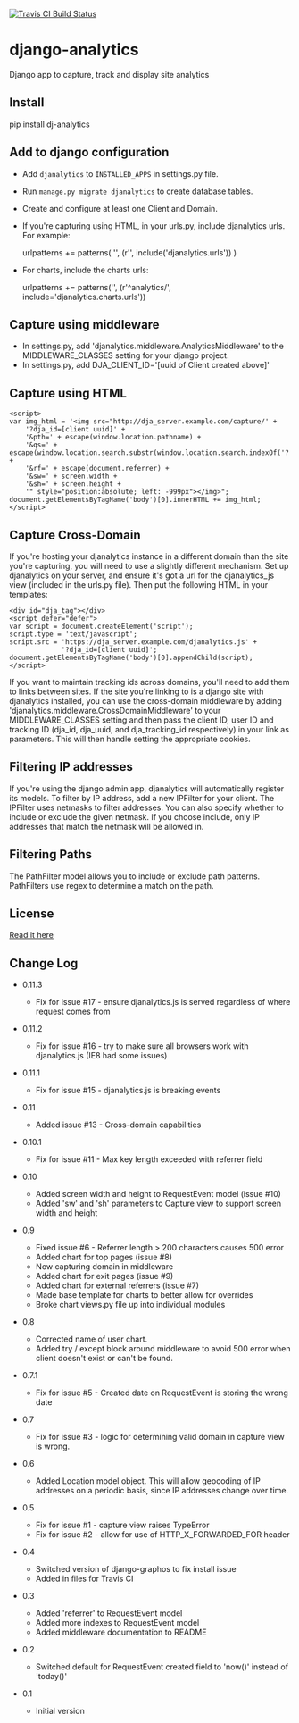 [![Travis CI Build Status](https://travis-ci.org/analytehealth/django-analytics.svg)](https://travis-ci.org/analytehealth/django-analytics)

django-analytics
================

Django app to capture, track and display site analytics

Install
-------
pip install dj-analytics

Add to django configuration
---------------------------
* Add `djanalytics` to `INSTALLED_APPS` in settings.py file.
* Run `manage.py migrate djanalytics` to create database tables.
* Create and configure at least one Client and Domain.
* If you're capturing using HTML, in your urls.py, include djanalytics urls. For example:

    urlpatterns += patterns(
        '',
        (r'', include('djanalytics.urls'))
    )

* For charts, include the charts urls:

    urlpatterns += patterns('', (r'^analytics/', include='djanalytics.charts.urls'))

Capture using middleware
--------------

* In settings.py, add 'djanalytics.middleware.AnalyticsMiddleware' to the MIDDLEWARE_CLASSES setting
for your django project.
* In settings.py, add DJA_CLIENT_ID='[uuid of Client created above]'

Capture using HTML
------------------

    <script>
    var img_html = '<img src="http://dja_server.example.com/capture/' +
        '?dja_id=[client uuid]' +
        '&pth=' + escape(window.location.pathname) +
        '&qs=' + escape(window.location.search.substr(window.location.search.indexOf('?')+1)) +
        '&rf=' + escape(document.referrer) +
        '&sw=' + screen.width +
        '&sh=' + screen.height +
        '" style="position:absolute; left: -999px"></img>";
    document.getElementsByTagName('body')[0].innerHTML += img_html;
    </script>

Capture Cross-Domain
--------------------
If you're hosting your djanalytics instance in a different domain than the site you're capturing,
you will need to use a slightly different mechanism. Set up djanalytics on your server, and ensure
it's got a url for the djanalytics_js view (included in the urls.py file). Then put the following
HTML in your templates:

    <div id="dja_tag"></div>
    <script defer="defer">
    var script = document.createElement('script');
    script.type = 'text/javascript';
    script.src = 'https://dja_server.example.com/djanalytics.js' +
                 '?dja_id=[client uuid]';
    document.getElementsByTagName('body')[0].appendChild(script);
    </script>

If you want to maintain tracking ids across domains, you'll need to add them to links between sites.
If the site you're linking to is a django site with djanalytics installed, you can use the
cross-domain middleware by adding 'djanalytics.middleware.CrossDomainMiddleware' to your
MIDDLEWARE_CLASSES setting and then pass the client ID, user ID and tracking ID (dja_id, dja_uuid,
and dja_tracking_id respectively) in your link as parameters. This will then handle setting the
appropriate cookies.

Filtering IP addresses
----------------------

If you're using the django admin app, djanalytics will automatically register its models. To filter
by IP address, add a new IPFilter for your client. The IPFilter uses netmasks to filter addresses. You
can also specify whether to include or exclude the given netmask. If you choose include, only IP
addresses that match the netmask will be allowed in.

Filtering Paths
---------------

The PathFilter model allows you to include or exclude path patterns. PathFilters use regex to determine
a match on the path.

License
-------
[Read it here](https://raw.githubusercontent.com/analytehealth/django-analytics/master/LICENSE)

Change Log
----------
- 0.11.3
  - Fix for issue #17 - ensure djanalytics.js is served regardless of where request comes from

- 0.11.2
  - Fix for issue #16 - try to make sure all browsers work with djanalytics.js (IE8 had some issues)

- 0.11.1
  - Fix for issue #15 - djanalytics.js is breaking events

- 0.11
  - Added issue #13 - Cross-domain capabilities

- 0.10.1
  - Fix for issue #11 - Max key length exceeded with referrer field

- 0.10
  - Added screen width and height to RequestEvent model (issue #10)
  - Added 'sw' and 'sh' parameters to Capture view to support screen width and height

- 0.9
  - Fixed issue #6 - Referrer length > 200 characters causes 500 error
  - Added chart for top pages (issue #8)
  - Now capturing domain in middleware
  - Added chart for exit pages (issue #9)
  - Added chart for external referrers (issue #7)
  - Made base template for charts to better allow for overrides
  - Broke chart views.py file up into individual modules

- 0.8
  - Corrected name of user chart.
  - Added try / except block around middleware to avoid 500 error when
    client doesn't exist or can't be found.

- 0.7.1
  - Fix for issue #5 - Created date on RequestEvent is storing the wrong date

- 0.7
  - Fix for issue #3 - logic for determining valid domain in capture view is wrong.

- 0.6
  - Added Location model object. This will allow geocoding of IP addresses on a periodic basis,
    since IP addresses change over time.
 
- 0.5
  - Fix for issue #1 - capture view raises TypeError
  - Fix for issue #2 - allow for use of HTTP_X_FORWARDED_FOR header

- 0.4
  - Switched version of django-graphos to fix install issue
  - Added in files for Travis CI

- 0.3
  - Added 'referrer' to RequestEvent model
  - Added more indexes to RequestEvent model
  - Added middleware documentation to README

- 0.2
  - Switched default for RequestEvent created field to 'now()' instead of 'today()'

- 0.1
  - Initial version

